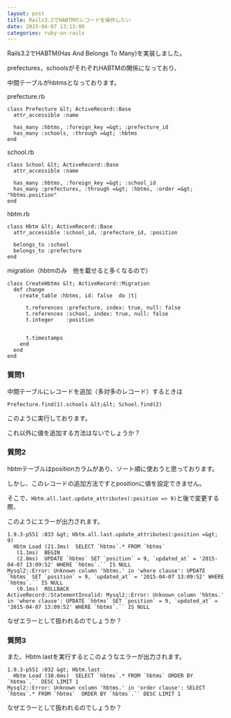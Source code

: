 ```yaml
---
layout: post
title: Rails3.2でHABTMのレコードを操作したい
date: 2015-04-07 13:13:00
categories: ruby-on-rails
---
```

<p>Rails3.2でHABTM(Has And Belongs To Many)を実装しました。</p>

<p>prefectures，schoolsがそれぞれHABTMの関係になっており、</p>

<p>中間テーブルがhbtmsとなっております。</p>

<p>prefecture.rb</p>

```
class Prefecture &lt; ActiveRecord::Base
  attr_accessible :name

  has_many :hbtms, :foreign_key =&gt; :prefecture_id
  has_many :schools, :through =&gt; :hbtms
end
```

<p>school.rb</p>

```
class School &lt; ActiveRecord::Base
  attr_accessible :name

  has_many :hbtms, :foreign_key =&gt; :school_id
  has_many :prefectures, :through =&gt; :hbtms, :order =&gt; "hbtms.position"
end
```

<p>hbtm.rb</p>

```
class Hbtm &lt; ActiveRecord::Base
  attr_accessible :school_id, :prefecture_id, :position

  belongs_to :school
  belongs_to :prefecture
end
```

<p>migration（hbtmのみ　他を載せると多くなるので）</p>

```
class CreateHbtms &lt; ActiveRecord::Migration
  def change
    create_table :hbtms, id: false  do |t|

      t.references :prefecture, index: true, null: false
      t.references :school, index: true, null: false
      t.integer    :position


      t.timestamps
    end
  end
end
```

<h3>質問1</h3>

<p>中間テーブルにレコードを追加（多対多のレコード）するときは</p>

```
Prefecture.find(1).schools &lt;&lt; School.find(2)
```

<p>このように実行しております。</p>

<p>これ以外に値を追加する方法はないでしょうか？</p>

<h3>質問2</h3>

<p>hbtmテーブルはpositionカラムがあり、ソート順に使おうと思っております。</p>

<p>しかし、このレコードの追加方法ですとpositionに値を設定できません。</p>

<p>そこで、<code>Hbtm.all.last.update_attributes(:position =&gt; 9)</code>と後で変更する際、</p>

<p>このようにエラーが出力されます。</p>

```
1.9.3-p551 :033 &gt; Hbtm.all.last.update_attributes(:position =&gt; 9)
  Hbtm Load (21.3ms)  SELECT `hbtms`.* FROM `hbtms` 
   (1.1ms)  BEGIN
   (2.8ms)  UPDATE `hbtms` SET `position` = 9, `updated_at` = '2015-04-07 13:09:52' WHERE `hbtms`.`` IS NULL
Mysql2::Error: Unknown column 'hbtms.' in 'where clause': UPDATE `hbtms` SET `position` = 9, `updated_at` = '2015-04-07 13:09:52' WHERE `hbtms`.`` IS NULL
   (0.1ms)  ROLLBACK
ActiveRecord::StatementInvalid: Mysql2::Error: Unknown column 'hbtms.' in 'where clause': UPDATE `hbtms` SET `position` = 9, `updated_at` = '2015-04-07 13:09:52' WHERE `hbtms`.`` IS NULL
```

<p>なぜエラーとして扱われるのでしょうか？</p>

<h3>質問3</h3>

<p>また、Hbtm.lastを実行するとこのようなエラーが出力されます。</p>

```
1.9.3-p551 :032 &gt; Hbtm.last
  Hbtm Load (38.6ms)  SELECT `hbtms`.* FROM `hbtms` ORDER BY `hbtms`.`` DESC LIMIT 1
Mysql2::Error: Unknown column 'hbtms.' in 'order clause': SELECT  `hbtms`.* FROM `hbtms`  ORDER BY `hbtms`.`` DESC LIMIT 1
```

<p>なぜエラーとして扱われるのでしょうか？</p>
